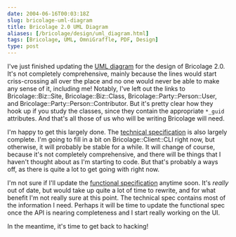 ```yaml
--- 
date: 2004-06-16T00:03:18Z
slug: bricolage-uml-diagram
title: Bricolage 2.0 UML Diagram
aliases: [/bricolage/design/uml_diagram.html]
tags: [Bricolage, UML, OmniGraffle, PDF, Design]
type: post
---
```


I've just finished updating the [UML diagram] for the design of Bricolage 2.0.
It's not completely comprehensive, mainly because the lines would start
criss-crossing all over the place and no one would never be able to make any
sense of it, including me! Notably, I've left out the links to
Bricolage::Biz::Site, Bricolage::Biz::Class, Bricolage::Party::Person::User, and
Bricolage::Party::Person::Contributor. But it's pretty clear how they hook up if
you study the classes, since they contain the appropriate `*_guid` attributes.
And that's all those of us who will be writing Bricolage will need.

I'm happy to get this largely done. The [technical specification] is also
largely complete. I'm going to fill in a bit on Bricolage::Client::CLI right
now, but otherwise, it will probably be stable for a while. It will change of
course, because it's not completely comprehensive, and there will be things that
I haven't thought about as I'm starting to code. But that's probably a ways off,
as there is quite a lot to get going with right now.

I'm not sure if I'll update the [functional specification] anytime soon. It's
*really* out of date, but would take up quite a lot of time to rewrite, and for
what benefit I'm not really sure at this point. The technical spec contains most
of the information I need. Perhaps it will be time to update the functional spec
once the API is nearing completeness and I start really working on the UI.

In the meantime, it's time to get back to hacking!

  [UML diagram]: https://svn.bricolage.cc/design-docs/trunk/Bricolage2/UML/Bricolage.pdf
    "The Bricolage 2.0 UML Diagram"
  [technical specification]: http://svn.bricolage.cc/design-docs/trunk/Bricolage2/TechnicalSpec.pod
  [functional specification]: http://svn.bricolage.cc/design-docs/trunk/Bricolage2/FunctionalSpec.pod
